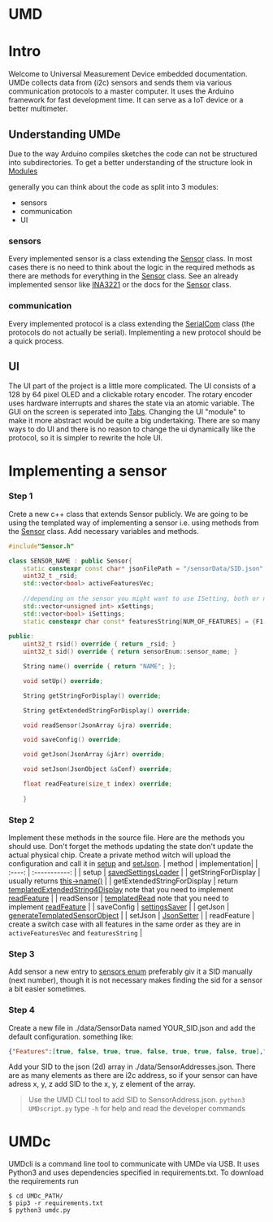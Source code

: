 # UMD

Intro                         
============

Welcome to Universal Measurement Device embedded documentation.
UMDe collects data from (i2c) sensors and sends them via various communication protocols to a master computer.
It uses the Arduino framework for fast development time. It can serve as a IoT device or a better multimeter.

## Understanding UMDe
Due to the way Arduino compiles sketches the code can not be structured into subdirectories.
To get a better understanding of the structure look in [Modules](modules.html)

generally you can think about the code as split into 3 modules:
- sensors
- communication
- UI

### sensors
Every implemented sensor is a class extending the [Sensor](#Sensor) class. In most cases there is no need to think about
the logic in the required methods as there are methods for everything in the [Sensor](#Sensor) class. 
See an already implemented sensor like [INA3221](#INA3221) or the docs for the [Sensor](#Sensor) class.

### communication
Every implemented protocol is a class extending the [SerialCom](#SerialCom) class (the protocols do not actually be serial).
Implementing a new protocol should be a quick process.

## UI
The UI part of the project is a little more complicated. 
The UI consists of a 128 by 64 pixel OLED and a clickable rotary encoder.
The rotary encoder uses hardware interrupts and shares the state via an atomic variable. 
The GUI on the screen is seperated into [Tabs](#ui::Tab). 
Changing the UI "module" to make it more abstract would be quite a big undertaking. 
There are so many ways to do UI and there is no reason to change the ui dynamically like the protocol, 
so it is simpler to rewrite the hole UI. 

# Implementing a sensor
### Step 1 
Crete a new c++ class that extends Sensor publicly. 
We are going to be using the templated way of implementing a sensor i.e. using methods from the [Sensor](#Sensor) class. 
Add necessary variables and methods.
```cpp
#include"Sensor.h"

class SENSOR_NAME : public Sensor{
    static constexpr const char* jsonFilePath = "/sensorData/SID.json";
    uint32_t _rsid;
    std::vector<bool> activeFeaturesVec;
    
    //depending on the sensor you might want to use ISetting, both or nither
    std::vector<unsigned int> xSettings;
    std::vector<bool> iSettings;
    static constexpr char const* featuresString[NUM_OF_FEATURES] = {F1, F2, ...};
        
public:     
    uint32_t rsid() override { return _rsid; }
    uint32_t sid() override { return sensorEnum::sensor_name; }

    String name() override { return "NAME"; };

    void setUp() override;

    String getStringForDisplay() override;

    String getExtendedStringForDisplay() override;

    void readSensor(JsonArray &jra) override;

    void saveConfig() override;

    void getJson(JsonArray &jArr) override;

    void setJson(JsonObject &sConf) override;

    float readFeature(size_t index) override;
    
    }
```    
    
### Step 2
Implement these methods in the source file. Here are the methods you should use. 
Don't forget the methods updating the state don't update the actual physical chip. 
Create a private method witch will upload the configuration and call it in [setup](#Sensor::setup) and [setJson](#Sensor::setJson). 
| method | implementation|
| :----: | :-----------: |
| setup  | [savedSettingsLoader](#Sensor::savedSettingsLoader) |
| getStringForDisplay | usually returns [this->name()](#Sensor::name) |
| getExtendedStringForDisplay | return [templatedExtendedString4Display](#Sensor::templatedExtendedString4Display) note that you need to implement [readFeature](#Sensor::readFeature) |
| readSensor | [templatedRead](#Sensor::templatedRead) note that you need to implement [readFeature](#Sensor::readFeature) |
| saveConfig | [settingsSaver](#Sensor::settingsSaver) |
| getJson | [generateTemplatedSensorObject](#Sensor::generateTemplatedSensorObject) |
| setJson | [JsonSetter](#Sensor::JsonSetter) |
| readFeature | create a switch case with all features in the same order as they are in `activeFeaturesVec` and `featuresString` |

### Step 3
Add sensor a new entry to [sensors enum](#sensorEnum) preferably giv it a SID manually (next number), 
though it is not necessary makes finding the sid for a sensor a bit easier sometimes. 

### Step 4 
Create a new file in ./data/SensorData named YOUR_SID.json and add the default configuration. something like: 
```json
{"Features":[true, false, true, true, false, true, true, false, true],"XSettings":[0,2,4,4]}
```

Add your SID to the json (2d) array in ./data/SensorAddresses.json. There are as many elements as there are i2c address, so 
if your sensor can have adress x, y, z add SID to the x, y, z element of the array.
> Use the UMD CLI tool to add SID to SensorAddress.json.
> `python3 UMDscript.py` type  `-h` for help and read the developer commands

# UMDc
UMDcli is a command line tool to communicate with UMDe via USB.
It uses Python3 and uses dependencies specified in requirements.txt.
To download the requirements run

```shell
$ cd UMDc_PATH/
$ pip3 -r requirements.txt 
$ python3 umdc.py
```
